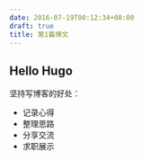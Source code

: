 ```yaml
---
date: 2016-07-19T00:12:34+08:00
draft: true
title: 第1篇博文
---
```


## Hello Hugo

坚持写博客的好处：  

- 记录心得
- 整理思路
- 分享交流
- 求职展示
